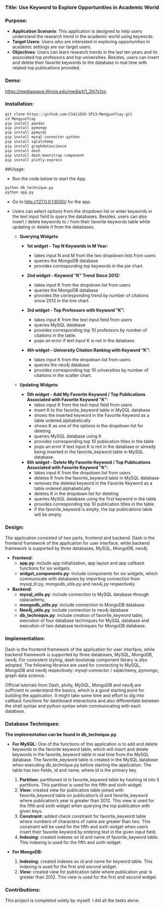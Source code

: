 ### Title: Use Keyword to Explore Opportunities in Academic World

### Purpose:

- **Application Scenario**: This application is designed to help users understand the research trend in the academic world using keywords.
- **Target Users**: Users who are interested in exploring opportunities in academic settings are our target users.
- **Objectives**: Users can learn research trends in the last ten years and its associated top professors and top universities. Besides, users can insert and delete their favorite keywords to the database in real time with related top publications provided.

### Demo:

https://mediaspace.illinois.edu/media/t/1_2ih7s1zn

### Installation:

```python
git clone https://github.com/CS411DSO-SP23/MengyunTsay.git
cd MengyunTsay
pip install pandas
pip install pymongo
pip install pymysql
pip install mysql-connector-python
pip install sqlalchemy
pip install graphdatascience
pip install dash
pip install dash-bootstrap-component
pip install plotly-express
```

##Usage:

- Run the code below to start the App.

```python
python db_technique.py
python app.py
```

- Go to http://127.0.0.1:8050/ for the app.

- Users can select options from the dropdown list or enter keywords in the text input field to query the databases. Besides, users can also insert / delete keywords to / from their favorite keywords table while updating or delete it from the databases.

  - **Querying Widgets**:

    - **1st widget - Top N Keywords in M Year:**

      - takes input N and M from the two dropdown lists from users
      - queries the MongoDB database
      - provides corresponding top keywords in the pie chart.

    - **2nd widget - Keyword “K” Trend Since 2012:**
      - takes input K from the dropdown list from users
      - queries the MongoDB database
      - provides the corresponding trend by number of citations since 2012 in the line chart.
    - **3rd widget - Top Professors with Keyword ”K”:**
      - takes input K from the text input field from users
      - queries MySQL database
      - provides corresponding top 10 professors by number of citations in the table.
      - pops an error if text input K is not in the database.
    - **4th widget - University Citation Ranking with Keyword “K”:**
      - takes input K from the dropdown list from users
      - queries the neo4j database
      - provides corresponding top 10 universities by number of citations in the scatter chart.

  - **Updating Widgets:**
    - **5th widget - Add My Favorite Keyword / Top Publications Associated with Favorite Keyword “K”:**
      - takes input K from the text input field from users
      - insert K to the favorite_keyword table in MySQL database
      - shows the inserted keyword in the Favorite Keyword as a table ordered alphabetically
      - shows K as one of the options in the dropdown list for deleting
      - queries MySQL database using K
      - provides corresponding top 10 publication titles in the table
      - pops an error if text input K is not in the database or already being inserted in the favorite_keyword table in MySQL database.
    - **6th widget - Delete My Favorite Keyword / Top Publications Associated with Favorite Keyword “K”:**
      - takes input K from the dropdown list from users
      - deletes K from the favorite_keyword table in MySQL database
      - removes the deleted keyword in the Favorite Keyword as a table ordered alphabetically
      - deletes K in the dropdown list for deleting
      - queries MySQL database using the first keyword in the table
      - provides corresponding top 10 publication titles in the table
      - if the favorite_keyword is empty, the top publications table will be empty.

### Design:

The application consisted of two parts, frontend and backend. Dash is the frontend framework of the application for user interface, while backend framework is supported by three databases, MySQL, MongoDB, neo4j.

- **Frontend:**
  - **app.py**: include app initialization, app layout and app callback functions for six widgets.
  - **widget_components.py**: include components for six widgets, which communicate with databases by importing connection from mysql_til.py, mongodb_utils.py and neo4j.py respectively.
- **Backend:**
  - **mysql_utils.py**: include connection to MySQL database through sqlacademy,
  - **mongodb_utils.py**: include connection to MongoDB database
  - **Neo4j_utils.py**: include connection to neo4j database
  - **db_technique.py**: include creation of favorite_keyword table, execution of four database techniques for MySQL database and execution of two database techniques for MongoDB database.

### Implementation:

Dash is the frontend framework of the application for user interface, while backend framework is supported by three databases, MySQL, MongoDB, neo4j. For consistent styling, dash bootstrap component library is also adopted. The following libraries are used for connecting to MySQL, MongoDB and neo4j respectively: mysql-connector / sqlalchemy, pymongo, graph data science.

Official tutorials from Dash, plotly, MySQL, MongoDB and neo4j are sufficient to understand the basics, which is a good starting point for building the application. It might take some time and effort to dig into callback functions for dashboard interactions and also differentiate between the shell syntax and python syntax when communicating with each database.

### Database Techniques:

**The implementation can be found in db_technique.py.**

- **For MySQL:**
  One of the functions of this application is to add and delete keywords to the favorite keyword table, which will insert and delete keywords in the favorite_keyword table in real time from the MySQL database. The favorite_keyword table is created in the MySQL database when executing db_technique.py before starting the application. The table has two fields, id and name, where id is the primary key.

  1. **Partition:** partitioned id in favorite_keyword table by hashing id into 5 partitions. This partition is used for the fifth and sixth widget.
  2. **View:** created view for publication table joined with favorite_keyword table on publication’s id and favorite_keyword where publication’s year is greater than 2012. This view is used for the fifth and sixth widget when querying the top publication with given keys.
  3. **Constraint:** added check constraint for favorite_keyword table where numbers of characters of name are greater than two. This constraint will be used for the fifth and sixth widget when users insert their favorite keyword by entering text in the given input field.
  4. **Indexing:** created indexes on id and name of favorite_keyword table. This indexing is used for the fifth and sixth widget.

- **For MongoDB:**
  1. **Indexing:** created indexes on id and name for keyword table. This indexing is used for the first and second widget.
  2. **View:** created view for publication table where publication year is greater than 2012. This view is used for the first and second widget.

### Contributions:

This project is completed solely by myself. I did all the tasks alone.
